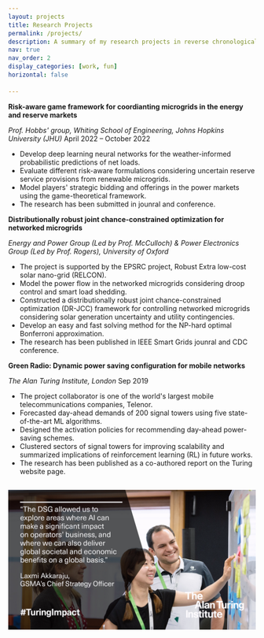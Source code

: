 ```yaml
---
layout: projects
title: Research Projects
permalink: /projects/
description: A summary of my research projects in reverse chronological order.
nav: true
nav_order: 2
display_categories: [work, fun]
horizontal: false

---
```


**Risk-aware game framework for coordianting microgrids in the energy and reserve markets**

*Prof. Hobbs' group, Whiting School of Engineering, Johns Hopkins University (JHU)*		April 2022 – October 2022

- Develop deep learning neural networks for the weather-informed probabilistic predictions of net loads.
- Evaluate different risk-aware formulations considering uncertain reserve service provisions from renewable microgrids. 
- Model players' strategic bidding and offerings in the power markets using the game-theoretical framework.
- The research has been submitted in jounral and conference. 

**Distributionally robust joint chance-constrained optimization for networked microgrids**

*Energy and Power Group (Led by Prof. McCulloch) & Power Electronics Group (Led by Prof. Rogers), University of Oxford* 

- The project is supported by the EPSRC project, Robust Extra low-cost solar nano-grid (RELCON).
- Model the power flow in the networked microgrids considering droop control and smart load shedding.
- Constructed a distributionally robust joint chance-constrained optimization (DR-JCC) framework for controlling networked microgrids considering solar generation uncertainty and utility contingencies.
- Develop an easy and fast solving method for the NP-hard optimal Bonferroni approximation.
- The research has been published in IEEE Smart Grids jounral and CDC conference. 

**Green Radio: Dynamic power saving configuration for mobile networks**

*The Alan Turing Institute, London*             							    Sep 2019

- The project collaborator is one of the world's largest mobile telecommunications companies, Telenor. 
- Forecasted day-ahead demands of 200 signal towers using five state-of-the-art ML algorithms.  
- Designed the activation policies for recommending day-ahead power-saving schemes.
- Clustered sectors of signal towers for improving scalability and summarized implications of reinforcement learning (RL) in future works. 
- The research has been published as a co-authored report on the Turing website page. 

<h2> </h2>
<img src="/img/turing.JPG" alt="Turing_photos">


